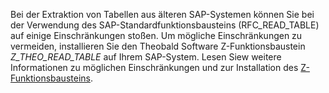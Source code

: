 Bei der Extraktion von Tabellen aus älteren SAP-Systemen können Sie bei der Verwendung des SAP-Standardfunktionsbausteins (RFC_READ_TABLE) auf einige Einschränkungen stoßen.
Um mögliche Einschränkungen zu vermeiden, installieren Sie den Theobald Software Z-Funktionsbaustein *Z_THEO_READ_TABLE* auf Ihrem SAP-System. 
Lesen Siew weitere Informationen zu möglichen Einschränkungen und zur Installation des [Z-Funktionsbausteins](../sap-customizing/funktionsbaustein-fuer-table-extraktion).

